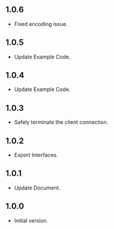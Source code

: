 ## 1.0.6

- Fixed encoding issue.

## 1.0.5

- Update Example Code.

## 1.0.4

- Update Example Code.

## 1.0.3

- Safely terminate the client connection.

## 1.0.2

- Export Interfaces.

## 1.0.1

- Update Document.

## 1.0.0

- Initial version.
